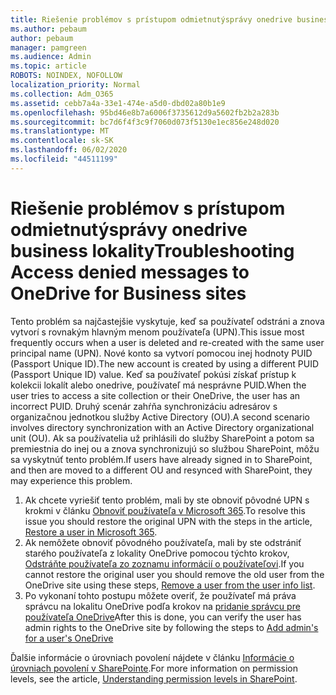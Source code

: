 ```yaml
---
title: Riešenie problémov s prístupom odmietnutýsprávy onedrive business lokality
ms.author: pebaum
author: pebaum
manager: pamgreen
ms.audience: Admin
ms.topic: article
ROBOTS: NOINDEX, NOFOLLOW
localization_priority: Normal
ms.collection: Adm_O365
ms.assetid: cebb7a4a-33e1-474e-a5d0-dbd02a80b1e9
ms.openlocfilehash: 95bd46e8b7a6006f3735612d9a5602fb2b2a283b
ms.sourcegitcommit: bc7d6f4f3c9f7060d073f5130e1ec856e248d020
ms.translationtype: MT
ms.contentlocale: sk-SK
ms.lasthandoff: 06/02/2020
ms.locfileid: "44511199"
---
```

# <a name="troubleshooting-access-denied-messages-to-onedrive-for-business-sites"></a><span data-ttu-id="d9f9c-102">Riešenie problémov s prístupom odmietnutýsprávy onedrive business lokality</span><span class="sxs-lookup"><span data-stu-id="d9f9c-102">Troubleshooting Access denied messages to OneDrive for Business sites</span></span>

<span data-ttu-id="d9f9c-103">Tento problém sa najčastejšie vyskytuje, keď sa používateľ odstráni a znova vytvorí s rovnakým hlavným menom používateľa (UPN).</span><span class="sxs-lookup"><span data-stu-id="d9f9c-103">This issue most frequently occurs when a user is deleted and re-created with the same user principal name (UPN).</span></span> <span data-ttu-id="d9f9c-104">Nové konto sa vytvorí pomocou inej hodnoty PUID (Passport Unique ID).</span><span class="sxs-lookup"><span data-stu-id="d9f9c-104">The new account is created by using a different PUID (Passport Unique ID) value.</span></span> <span data-ttu-id="d9f9c-105">Keď sa používateľ pokúsi získať prístup k kolekcii lokalít alebo onedrive, používateľ má nesprávne PUID.</span><span class="sxs-lookup"><span data-stu-id="d9f9c-105">When the user tries to access a site collection or their OneDrive, the user has an incorrect PUID.</span></span> <span data-ttu-id="d9f9c-106">Druhý scenár zahŕňa synchronizáciu adresárov s organizačnou jednotkou služby Active Directory (OU).</span><span class="sxs-lookup"><span data-stu-id="d9f9c-106">A second scenario involves directory synchronization with an Active Directory organizational unit (OU).</span></span> <span data-ttu-id="d9f9c-107">Ak sa používatelia už prihlásili do služby SharePoint a potom sa premiestnia do inej ou a znova synchronizujú so službou SharePoint, môžu sa vyskytnúť tento problém.</span><span class="sxs-lookup"><span data-stu-id="d9f9c-107">If users have already signed in to SharePoint, and then are moved to a different OU and resynced with SharePoint, they may experience this problem.</span></span>

1. <span data-ttu-id="d9f9c-108">Ak chcete vyriešiť tento problém, mali by ste obnoviť pôvodné UPN s krokmi v článku [Obnoviť používateľa v Microsoft 365](https://docs.microsoft.com/microsoft-365/admin/add-users/restore-user).</span><span class="sxs-lookup"><span data-stu-id="d9f9c-108">To resolve this issue you should restore the original UPN with the steps in the article, [Restore a user in Microsoft 365](https://docs.microsoft.com/microsoft-365/admin/add-users/restore-user).</span></span>
2. <span data-ttu-id="d9f9c-109">Ak nemôžete obnoviť pôvodného používateľa, mali by ste odstrániť starého používateľa z lokality OneDrive pomocou týchto krokov, [Odstráňte používateľa zo zoznamu informácií o používateľovi]().</span><span class="sxs-lookup"><span data-stu-id="d9f9c-109">If you cannot restore the original user you should remove the old user from the OneDrive site using these steps, [Remove a user from the user info list]().</span></span> 
3. <span data-ttu-id="d9f9c-110">Po vykonaní tohto postupu môžete overiť, že používateľ má práva správcu na lokalitu OneDrive podľa krokov na [pridanie správcu pre používateľa OneDrive](https://docs.microsoft.com/sharepoint/manage-user-profiles)</span><span class="sxs-lookup"><span data-stu-id="d9f9c-110">After this is done, you can verify the user has admin rights to the OneDrive site by following the steps to [Add admin's for a user's OneDrive](https://docs.microsoft.com/sharepoint/manage-user-profiles)</span></span>

<span data-ttu-id="d9f9c-111">Ďalšie informácie o úrovniach povolení nájdete v článku [Informácie o úrovniach povolení v SharePointe](https://docs.microsoft.com/sharepoint/understanding-permission-levels).</span><span class="sxs-lookup"><span data-stu-id="d9f9c-111">For more information on permission levels, see the article, [Understanding permission levels in SharePoint](https://docs.microsoft.com/sharepoint/understanding-permission-levels).</span></span>
